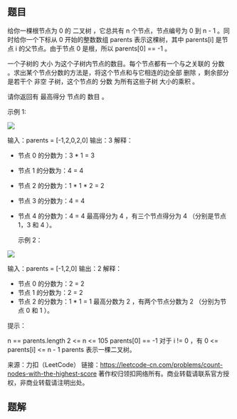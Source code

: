 ## 题目

给你一棵根节点为 0 的 二叉树 ，它总共有 n 个节点，节点编号为 0 到 n - 1 。同时给你一个下标从 0 开始的整数数组 parents 表示这棵树，其中 parents[i] 是节点 i 的父节点。由于节点 0 是根，所以 parents[0] == -1 。

一个子树的 大小 为这个子树内节点的数目。每个节点都有一个与之关联的 分数 。求出某个节点分数的方法是，将这个节点和与它相连的边全部 删除 ，剩余部分是若干个 非空 子树，这个节点的 分数 为所有这些子树 大小的乘积 。

请你返回有 最高得分 节点的 数目 。

 

示例 1:

![](https://assets.leetcode.com/uploads/2021/10/03/example-1.png)

输入：parents = [-1,2,0,2,0]
输出：3
解释：
- 节点 0 的分数为：3 * 1 = 3

- 节点 1 的分数为：4 = 4

- 节点 2 的分数为：1 * 1 * 2 = 2

- 节点 3 的分数为：4 = 4

- 节点 4 的分数为：4 = 4
  最高得分为 4 ，有三个节点得分为 4 （分别是节点 1，3 和 4 ）。

  示例 2：

![](https://assets.leetcode.com/uploads/2021/10/03/example-2.png)

输入：parents = [-1,2,0]
输出：2
解释：
- 节点 0 的分数为：2 = 2
- 节点 1 的分数为：2 = 2
- 节点 2 的分数为：1 * 1 = 1
最高分数为 2 ，有两个节点分数为 2 （分别为节点 0 和 1 ）。


提示：

n == parents.length
2 <= n <= 105
parents[0] == -1
对于 i != 0 ，有 0 <= parents[i] <= n - 1
parents 表示一棵二叉树。

来源：力扣（LeetCode）
链接：https://leetcode-cn.com/problems/count-nodes-with-the-highest-score
著作权归领扣网络所有。商业转载请联系官方授权，非商业转载请注明出处。

## 题解

```c++

```

